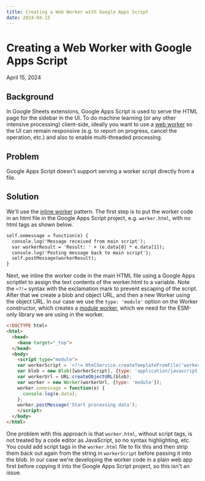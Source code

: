 ```yaml
---
title: Creating a Web Worker with Google Apps Script
date: 2024-04-15
---
```


# Creating a Web Worker with Google Apps Script
April 15, 2024

## Background

In Google Sheets extensions, Google Apps Script is used to serve the HTML page for the sidebar in the UI.  To do machine learning (or any other intensive processing) client-side, ideally you want to use a [web worker](https://web.dev/articles/workers-basics) so the UI can remain responsive (e.g. to report on progress, cancel the operation, etc.) and also to enable multi-threaded processing. 

## Problem

Google Apps Script doesn't support serving a worker script directly from a file.

## Solution

We'll use the [inline worker](https://web.dev/articles/workers-basics#inline_workers) pattern. The first step is to put the worker code in an html file in the Google Apps Script project, e.g. `worker.html`, with no html tags as shown below.  

```html
self.onmessage = function(e) {
  console.log('Message received from main script');
  var workerResult = 'Result: ' + (e.data[0] * e.data[1]);
  console.log('Posting message back to main script');
  self.postMessage(workerResult);
}
```
Next, we inline the worker code in the main HTML file using a Google Apps scriptlet to assign the text contents of the worker.html to a variable.  Note the `<?!=` syntax with the exclamation mark to prevent escaping of the script. After that we create a blob and object URL, and then a new Worker using the object URL.  In our case we use the `type: 'module'` option on the Worker constructor, which creates a [module worker](https://web.dev/articles/module-workers), which we need for the ESM-only library we are using in the worker.

```html
<!DOCTYPE html>
<html>
  <head>
    <base target="_top">
  </head>
  <body>
    <script type="module">
    var workerScript = `<?!= HtmlService.createTemplateFromFile('worker').evaluate().getContent() ?>`
    var blob = new Blob([workerScript], {type: 'application/javascript'});
    var workerUrl = URL.createObjectURL(blob);
    var worker = new Worker(workerUrl, {type: 'module'});
    worker.onmessage = function(e) {
      console.log(e.data);
    };
    worker.postMessage('Start processing data');
    </script>
  </body>
</html>

```

One problem with this approach is that `worker.html`, without script tags, is not treated by a code editor as JavaScript, so no syntax highlighting, etc.  You could add script tags in the `worker.html` file to fix this and then strip them back out again from the string in `workerScript` before passing it into the blob.  In our case we're developing the worker code in a plain web app first before copying it into the Google Apps Script project, so this isn't an issue.